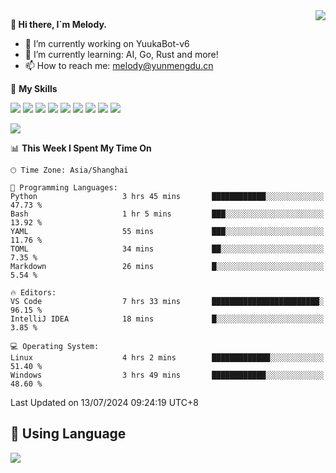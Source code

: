 <a href="#">
  <img align="right" src="https://github-readme-stats.vercel.app/api?username=melodyyuuka&count_private=true&show_icons=true" />
</a>

**👋 Hi there, I`m Melody.**

- 🔭 I’m currently working on YuukaBot-v6
- 🌱 I’m currently learning: AI, Go, Rust and more!
- 📫 How to reach me: melody@yunmengdu.cn

🌟 **My Skills** 

![](https://img.shields.io/badge/-Python-3e74a2?style=flat-square&logo=Python&logoColor=fff)
![](https://img.shields.io/badge/-Java-007396?style=flat-square&logo=OpenJDK&logoColor=fff)
![](https://img.shields.io/badge/-Node.js-339933?style=flat-square&logo=Node.js&logoColor=fff)
![](https://img.shields.io/badge/-Git-f05032?style=flat-square&logo=git&logoColor=fff)
![](https://img.shields.io/badge/-PostgreSQL-4169e1?style=flat-square&logo=PostgreSQL&logoColor=fff)
![](https://img.shields.io/badge/-Rust-000000?style=flat-square&logo=rust&logoColor=fff)
![](https://img.shields.io/badge/-VSCode-007acc?style=flat-square&logo=Visual-Studio-Code&logoColor=fff)
![](https://img.shields.io/badge/-FastAPI-009688?style=flat-square&logo=FastAPI&logoColor=fff)
![](https://img.shields.io/badge/-Linux-000000?style=flat-square&logo=Linux&logoColor=fff)


![](https://wakatime.com/badge/user/fa6dc0e2-47c5-4d2d-ae45-69fec6f2122c.svg)

<!--START_SECTION:waka-->
📊 **This Week I Spent My Time On** 

```text
🕑︎ Time Zone: Asia/Shanghai

💬 Programming Languages: 
Python                   3 hrs 45 mins       ████████████░░░░░░░░░░░░░   47.73 % 
Bash                     1 hr 5 mins         ███░░░░░░░░░░░░░░░░░░░░░░   13.92 % 
YAML                     55 mins             ███░░░░░░░░░░░░░░░░░░░░░░   11.76 % 
TOML                     34 mins             ██░░░░░░░░░░░░░░░░░░░░░░░    7.35 % 
Markdown                 26 mins             █░░░░░░░░░░░░░░░░░░░░░░░░    5.54 % 

🔥 Editors: 
VS Code                  7 hrs 33 mins       ████████████████████████░   96.15 % 
IntelliJ IDEA            18 mins             █░░░░░░░░░░░░░░░░░░░░░░░░    3.85 % 

💻 Operating System: 
Linux                    4 hrs 2 mins        █████████████░░░░░░░░░░░░   51.40 % 
Windows                  3 hrs 49 mins       ████████████░░░░░░░░░░░░░   48.60 % 
```


 Last Updated on 13/07/2024 09:24:19 UTC+8
<!--END_SECTION:waka-->

## 🥰 **Using Language**

![](https://github-readme-stats.vercel.app/api/wakatime?username=MelodyYuyuko&layout=compact&hide_border=true)
